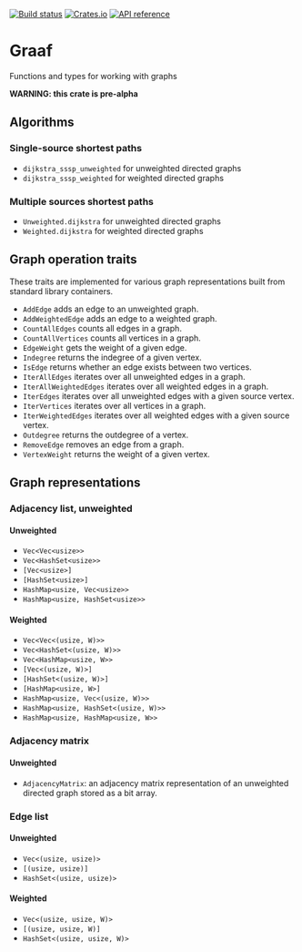 [![Build status](https://github.com/bsdrks/graaf/actions/workflows/rust.yml/badge.svg)](https://github.com/bsdrks/graaf/actions)
[![Crates.io](https://img.shields.io/crates/v/graaf.svg)](https://crates.io/crates/graaf)
[![API reference](https://docs.rs/graaf/badge.svg)](https://docs.rs/graaf)

# Graaf

Functions and types for working with graphs

**WARNING: this crate is pre-alpha**

## Algorithms

### Single-source shortest paths

- `dijkstra_sssp_unweighted` for unweighted directed graphs
- `dijkstra_sssp_weighted` for weighted directed graphs

### Multiple sources shortest paths

- `Unweighted.dijkstra` for unweighted directed graphs
- `Weighted.dijkstra` for weighted directed graphs

## Graph operation traits

These traits are implemented for various graph representations built from standard library containers.

- `AddEdge` adds an edge to an unweighted graph.
- `AddWeightedEdge` adds an edge to a weighted graph.
- `CountAllEdges` counts all edges in a graph.
- `CountAllVertices` counts all vertices in a graph.
- `EdgeWeight` gets the weight of a given edge.
- `Indegree` returns the indegree of a given vertex.
- `IsEdge` returns whether an edge exists between two vertices.
- `IterAllEdges` iterates over all unweighted edges in a graph.
- `IterAllWeightedEdges` iterates over all weighted edges in a graph.
- `IterEdges` iterates over all unweighted edges with a given source vertex.
- `IterVertices` iterates over all vertices in a graph.
- `IterWeightedEdges` iterates over all weighted edges with a given source vertex.
- `Outdegree` returns the outdegree of a vertex.
- `RemoveEdge` removes an edge from a graph.
- `VertexWeight` returns the weight of a given vertex.

## Graph representations

### Adjacency list, unweighted

#### Unweighted

- `Vec<Vec<usize>>`
- `Vec<HashSet<usize>>`
- `[Vec<usize>]`
- `[HashSet<usize>]`
- `HashMap<usize, Vec<usize>>`
- `HashMap<usize, HashSet<usize>>`

#### Weighted

- `Vec<Vec<(usize, W)>>`
- `Vec<HashSet<(usize, W)>>`
- `Vec<HashMap<usize, W>>`
- `[Vec<(usize, W)>]`
- `[HashSet<(usize, W)>]`
- `[HashMap<usize, W>]`
- `HashMap<usize, Vec<(usize, W)>>`
- `HashMap<usize, HashSet<(usize, W)>>`
- `HashMap<usize, HashMap<usize, W>>`

### Adjacency matrix

#### Unweighted

- `AdjacencyMatrix`: an adjacency matrix representation of an unweighted directed graph stored as a bit array.

### Edge list

#### Unweighted

- `Vec<(usize, usize)>`
- `[(usize, usize)]`
- `HashSet<(usize, usize)>`

#### Weighted

- `Vec<(usize, usize, W)>`
- `[(usize, usize, W)]`
- `HashSet<(usize, usize, W)>`
